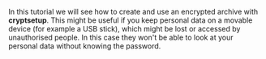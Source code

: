 In this tutorial we will see how to create and use an encrypted
archive with **cryptsetup**. This might be useful if you keep personal
data on a movable device (for example a USB stick), which might be
lost or accessed by unauthorised people. In this case they won't be
able to look at your personal data without knowing the password.
